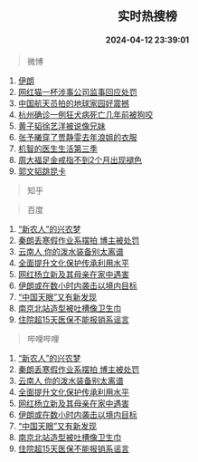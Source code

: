 <div align="center"><h2>实时热搜榜</h2><h4>2024-04-12 23:39:01</h4></div>

> 微博  

1. [伊朗](https://s.weibo.com/weibo?q=%E4%BC%8A%E6%9C%97&t=31&band_rank=1&Refer=top)<br />
2. [网红猫一杯涉事公司监事回应处罚](https://s.weibo.com/weibo?q=%23%E7%BD%91%E7%BA%A2%E7%8C%AB%E4%B8%80%E6%9D%AF%E6%B6%89%E4%BA%8B%E5%85%AC%E5%8F%B8%E7%9B%91%E4%BA%8B%E5%9B%9E%E5%BA%94%E5%A4%84%E7%BD%9A%23&t=31&band_rank=2&Refer=top)<br />
3. [中国航天员拍的地球家园好震撼](https://s.weibo.com/weibo?q=%23%E4%B8%AD%E5%9B%BD%E8%88%AA%E5%A4%A9%E5%91%98%E6%8B%8D%E7%9A%84%E5%9C%B0%E7%90%83%E5%AE%B6%E5%9B%AD%E5%A5%BD%E9%9C%87%E6%92%BC%23&t=31&band_rank=3&Refer=top)<br />
4. [杭州确诊一例狂犬病死亡几年前被狗咬](https://s.weibo.com/weibo?q=%23%E6%9D%AD%E5%B7%9E%E7%A1%AE%E8%AF%8A%E4%B8%80%E4%BE%8B%E7%8B%82%E7%8A%AC%E7%97%85%E6%AD%BB%E4%BA%A1%E5%87%A0%E5%B9%B4%E5%89%8D%E8%A2%AB%E7%8B%97%E5%92%AC%23&t=31&band_rank=4&Refer=top)<br />
5. [黄子韬徐艺洋被说像兄妹](https://s.weibo.com/weibo?q=%23%E9%BB%84%E5%AD%90%E9%9F%AC%E5%BE%90%E8%89%BA%E6%B4%8B%E8%A2%AB%E8%AF%B4%E5%83%8F%E5%85%84%E5%A6%B9%23&t=31&band_rank=5&Refer=top)<br />
6. [张予曦穿了贾静雯去年浪姐的衣服](https://s.weibo.com/weibo?q=%23%E5%BC%A0%E4%BA%88%E6%9B%A6%E7%A9%BF%E4%BA%86%E8%B4%BE%E9%9D%99%E9%9B%AF%E5%8E%BB%E5%B9%B4%E6%B5%AA%E5%A7%90%E7%9A%84%E8%A1%A3%E6%9C%8D%23&t=31&band_rank=6&Refer=top)<br />
7. [机智的医生生活第三季](https://s.weibo.com/weibo?q=%E6%9C%BA%E6%99%BA%E7%9A%84%E5%8C%BB%E7%94%9F%E7%94%9F%E6%B4%BB%E7%AC%AC%E4%B8%89%E5%AD%A3&t=31&band_rank=7&Refer=top)<br />
8. [周大福足金戒指不到2个月出现褪色](https://s.weibo.com/weibo?q=%23%E5%91%A8%E5%A4%A7%E7%A6%8F%E8%B6%B3%E9%87%91%E6%88%92%E6%8C%87%E4%B8%8D%E5%88%B02%E4%B8%AA%E6%9C%88%E5%87%BA%E7%8E%B0%E8%A4%AA%E8%89%B2%23&t=31&band_rank=8&Refer=top)<br />
9. [郭文韬跳昆卡](https://s.weibo.com/weibo?q=%E9%83%AD%E6%96%87%E9%9F%AC%E8%B7%B3%E6%98%86%E5%8D%A1&t=31&band_rank=9&Refer=top)<br />

> 知乎  


> 百度  

1. [“新农人”的兴农梦](https://www.baidu.com/s?wd=%E2%80%9C%E6%96%B0%E5%86%9C%E4%BA%BA%E2%80%9D%E7%9A%84%E5%85%B4%E5%86%9C%E6%A2%A6&sa=fyb_news&rsv_dl=fyb_news)<br />
2. [秦朗丢寒假作业系摆拍 博主被处罚](https://www.baidu.com/s?wd=%E7%A7%A6%E6%9C%97%E4%B8%A2%E5%AF%92%E5%81%87%E4%BD%9C%E4%B8%9A%E7%B3%BB%E6%91%86%E6%8B%8D+%E5%8D%9A%E4%B8%BB%E8%A2%AB%E5%A4%84%E7%BD%9A&sa=fyb_news&rsv_dl=fyb_news)<br />
3. [云南人 你的泼水装备别太离谱](https://www.baidu.com/s?wd=%E4%BA%91%E5%8D%97%E4%BA%BA+%E4%BD%A0%E7%9A%84%E6%B3%BC%E6%B0%B4%E8%A3%85%E5%A4%87%E5%88%AB%E5%A4%AA%E7%A6%BB%E8%B0%B1&sa=fyb_news&rsv_dl=fyb_news)<br />
4. [全面提升文化保护传承利用水平](https://www.baidu.com/s?wd=%E5%85%A8%E9%9D%A2%E6%8F%90%E5%8D%87%E6%96%87%E5%8C%96%E4%BF%9D%E6%8A%A4%E4%BC%A0%E6%89%BF%E5%88%A9%E7%94%A8%E6%B0%B4%E5%B9%B3&sa=fyb_news&rsv_dl=fyb_news)<br />
5. [网红杨立新及其母亲在家中遇害](https://www.baidu.com/s?wd=%E7%BD%91%E7%BA%A2%E6%9D%A8%E7%AB%8B%E6%96%B0%E5%8F%8A%E5%85%B6%E6%AF%8D%E4%BA%B2%E5%9C%A8%E5%AE%B6%E4%B8%AD%E9%81%87%E5%AE%B3&sa=fyb_news&rsv_dl=fyb_news)<br />
6. [伊朗或在数小时内袭击以境内目标](https://www.baidu.com/s?wd=%E4%BC%8A%E6%9C%97%E6%88%96%E5%9C%A8%E6%95%B0%E5%B0%8F%E6%97%B6%E5%86%85%E8%A2%AD%E5%87%BB%E4%BB%A5%E5%A2%83%E5%86%85%E7%9B%AE%E6%A0%87&sa=fyb_news&rsv_dl=fyb_news)<br />
7. [“中国天眼”又有新发现](https://www.baidu.com/s?wd=%E2%80%9C%E4%B8%AD%E5%9B%BD%E5%A4%A9%E7%9C%BC%E2%80%9D%E5%8F%88%E6%9C%89%E6%96%B0%E5%8F%91%E7%8E%B0&sa=fyb_news&rsv_dl=fyb_news)<br />
8. [南京北站造型被吐槽像卫生巾](https://www.baidu.com/s?wd=%E5%8D%97%E4%BA%AC%E5%8C%97%E7%AB%99%E9%80%A0%E5%9E%8B%E8%A2%AB%E5%90%90%E6%A7%BD%E5%83%8F%E5%8D%AB%E7%94%9F%E5%B7%BE&sa=fyb_news&rsv_dl=fyb_news)<br />
9. [住院超15天医保不能报销系谣言](https://www.baidu.com/s?wd=%E4%BD%8F%E9%99%A2%E8%B6%8515%E5%A4%A9%E5%8C%BB%E4%BF%9D%E4%B8%8D%E8%83%BD%E6%8A%A5%E9%94%80%E7%B3%BB%E8%B0%A3%E8%A8%80&sa=fyb_news&rsv_dl=fyb_news)<br />

> 哔哩哔哩  

1. [“新农人”的兴农梦](https://www.baidu.com/s?wd=%E2%80%9C%E6%96%B0%E5%86%9C%E4%BA%BA%E2%80%9D%E7%9A%84%E5%85%B4%E5%86%9C%E6%A2%A6&sa=fyb_news&rsv_dl=fyb_news)<br />
2. [秦朗丢寒假作业系摆拍 博主被处罚](https://www.baidu.com/s?wd=%E7%A7%A6%E6%9C%97%E4%B8%A2%E5%AF%92%E5%81%87%E4%BD%9C%E4%B8%9A%E7%B3%BB%E6%91%86%E6%8B%8D+%E5%8D%9A%E4%B8%BB%E8%A2%AB%E5%A4%84%E7%BD%9A&sa=fyb_news&rsv_dl=fyb_news)<br />
3. [云南人 你的泼水装备别太离谱](https://www.baidu.com/s?wd=%E4%BA%91%E5%8D%97%E4%BA%BA+%E4%BD%A0%E7%9A%84%E6%B3%BC%E6%B0%B4%E8%A3%85%E5%A4%87%E5%88%AB%E5%A4%AA%E7%A6%BB%E8%B0%B1&sa=fyb_news&rsv_dl=fyb_news)<br />
4. [全面提升文化保护传承利用水平](https://www.baidu.com/s?wd=%E5%85%A8%E9%9D%A2%E6%8F%90%E5%8D%87%E6%96%87%E5%8C%96%E4%BF%9D%E6%8A%A4%E4%BC%A0%E6%89%BF%E5%88%A9%E7%94%A8%E6%B0%B4%E5%B9%B3&sa=fyb_news&rsv_dl=fyb_news)<br />
5. [网红杨立新及其母亲在家中遇害](https://www.baidu.com/s?wd=%E7%BD%91%E7%BA%A2%E6%9D%A8%E7%AB%8B%E6%96%B0%E5%8F%8A%E5%85%B6%E6%AF%8D%E4%BA%B2%E5%9C%A8%E5%AE%B6%E4%B8%AD%E9%81%87%E5%AE%B3&sa=fyb_news&rsv_dl=fyb_news)<br />
6. [伊朗或在数小时内袭击以境内目标](https://www.baidu.com/s?wd=%E4%BC%8A%E6%9C%97%E6%88%96%E5%9C%A8%E6%95%B0%E5%B0%8F%E6%97%B6%E5%86%85%E8%A2%AD%E5%87%BB%E4%BB%A5%E5%A2%83%E5%86%85%E7%9B%AE%E6%A0%87&sa=fyb_news&rsv_dl=fyb_news)<br />
7. [“中国天眼”又有新发现](https://www.baidu.com/s?wd=%E2%80%9C%E4%B8%AD%E5%9B%BD%E5%A4%A9%E7%9C%BC%E2%80%9D%E5%8F%88%E6%9C%89%E6%96%B0%E5%8F%91%E7%8E%B0&sa=fyb_news&rsv_dl=fyb_news)<br />
8. [南京北站造型被吐槽像卫生巾](https://www.baidu.com/s?wd=%E5%8D%97%E4%BA%AC%E5%8C%97%E7%AB%99%E9%80%A0%E5%9E%8B%E8%A2%AB%E5%90%90%E6%A7%BD%E5%83%8F%E5%8D%AB%E7%94%9F%E5%B7%BE&sa=fyb_news&rsv_dl=fyb_news)<br />
9. [住院超15天医保不能报销系谣言](https://www.baidu.com/s?wd=%E4%BD%8F%E9%99%A2%E8%B6%8515%E5%A4%A9%E5%8C%BB%E4%BF%9D%E4%B8%8D%E8%83%BD%E6%8A%A5%E9%94%80%E7%B3%BB%E8%B0%A3%E8%A8%80&sa=fyb_news&rsv_dl=fyb_news)<br />
